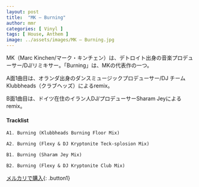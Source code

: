 ```yaml
---
layout: post
title:  "MK – Burning"
author: mmr
categories: [ Vinyl ]
tags: [ House, Anthem ]
image: ../assets/images/MK – Burning.jpg
---
```


MK（Marc Kinchen/マーク・キンチェン）は、デトロイト出身の音楽プロデューサー/DJ/リミキサー。「Burning」は、MKの代表作の一つ。

A面1曲目は、オランダ出身のダンスミュージックプロデューサー/DJ チームKlubbheads（クラブヘッズ）によるremix。

B面1曲目は、ドイツ在住のイラン人DJ/プロデューサーSharam Jeyによるremix。

#### Tracklist
```md
A1. Burning (Klubbheads Burning Floor Mix)

A2. Burning (Flexy & DJ Kryptonite Teck-splosion Mix)

B1. Burning (Sharam Jey Mix)

B2. Burning (Flexy & DJ Kryptonite Club Mix)
```

[メルカリで購入](https://jp.mercari.com/item/m33103665790){: .button1}

